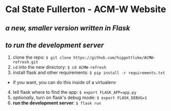 # Cal State Fullerton - ACM-W Website
## *a new, smaller version written in Flask*

## *to run the development server*
1. clone the repo: `$ git clone https://github.com/higgottluke/ACMW-refresh.git`
2. `cd` into the new directory: `$ cd ACMW-refresh`
3. install flask and other requirements: `$ pip install -r requirements.txt`
  - if you want, you can do this inside of a virtualenv
4. tell flask where to find the app: `$ export FLASK_APP=app.py`
5. *optionally*, turn on flask's debug mode: `$ export FLASK_DEBUG=1`
6. **run the development server**: `$ flask run`

